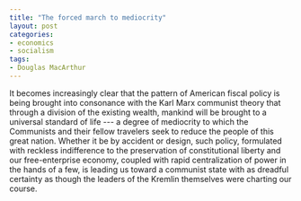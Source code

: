 ```yaml
---
title: "The forced march to mediocrity"
layout: post
categories:
- economics
- socialism
tags:
- Douglas MacArthur
---
```


It becomes increasingly clear that the pattern of American fiscal policy is being brought into consonance with the Karl Marx communist theory that through a division of the existing wealth, mankind will be brought to a universal standard of life --- a degree of mediocrity to which the Communists and their fellow travelers seek to reduce the people of this great nation. Whether it be by accident or design, such policy, formulated with reckless indifference to the preservation of constitutional liberty and our free-enterprise economy, coupled with rapid centralization of power in the hands of a few, is leading us toward a communist state with as dreadful certainty as though the leaders of the Kremlin themselves were charting our course.